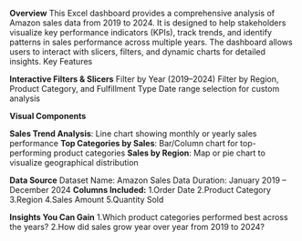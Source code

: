 **Overview**
This Excel dashboard provides a comprehensive analysis of Amazon sales data from 2019 to 2024. It is designed to help stakeholders visualize key performance indicators (KPIs), track trends, and identify patterns in sales performance across multiple years.
The dashboard allows users to interact with slicers, filters, and dynamic charts for detailed insights.
Key Features

**Interactive Filters & Slicers**
Filter by Year (2019–2024)
Filter by Region, Product Category, and Fulfillment Type
Date range selection for custom analysis

**Visual Components**

**Sales Trend Analysis**: Line chart showing monthly or yearly sales performance
**Top Categories by Sales**: Bar/Column chart for top-performing product categories
**Sales by Region**: Map or pie chart to visualize geographical distribution

**Data Source**
Dataset Name: Amazon Sales Data
Duration: January 2019 – December 2024
**Columns Included:**
1.Order Date
2.Product Category
3.Region
4.Sales Amount
5.Quantity Sold

**Insights You Can Gain**
1.Which product categories performed best across the years?
2.How did sales grow year over year from 2019 to 2024?
